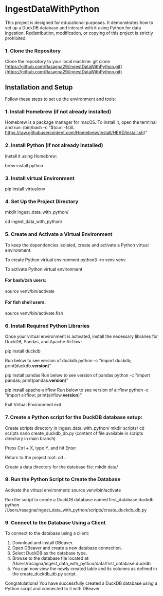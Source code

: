 # IngestDataWithPython

This project is designed for educational purposes. It demonstrates how to set up a DuckDB database and interact with it using Python for data ingestion. Redistribution, modification, or copying of this project is strictly prohibited.

### 1. Clone the Repository
Clone the repository to your local machine:
git clone [https://github.com/Rasagna29/IngestDataWithPython.git](https://github.com/Rasagna29/IngestDataWithPython.git)

## Installation and Setup

Follow these steps to set up the environment and tools:

### 1. Install Homebrew (if not already installed)
Homebrew is a package manager for macOS. To install it, open the terminal and run:
/bin/bash -c "$(curl -fsSL https://raw.githubusercontent.com/Homebrew/install/HEAD/install.sh)"

### 2. Install Python (if not already installed)
Install it using Homebrew:

brew install python

### 3. Install virtual Environment
pip install virtualenv

### 4. Set Up the Project Directory
mkdir ingest_data_with_python/

cd ingest_data_with_python/

### 5. Create and Activate a Virtual Environment
To keep the dependencies isolated, create and activate a Python virtual environment:

To create Python virtual environment 
python3 -m venv venv

To activate Python virtual environment
#### For bash/zsh users:
source venv/bin/activate  
#### For fish shell users:
source venv/bin/activate.fish

### 6. Install Required Python Libraries
Once your virtual environment is activated, install the necessary libraries for DuckDB, Pandas, and Apache Airflow:

pip install duckdb 

Run below to see version of duckdb
python -c "import duckdb; print(duckdb.__version__)"

pip install pandas 
Run below to see version of pandas
python -c "import pandas; print(pandas.__version__)"

pip install apache-airflow
Run below to see version of airflow
python -c "import airflow; print(airflow.__version__)"

Exit Virtual Environment
exit

### 7. Create a Python script for the DuckDB database setup:

Create scripts directory in ingest_data_with_python/
  mkdir scripts/
  cd scripts
  nano create_duckdb_db.py (content of file available in scripts directory in main branch)

Press Ctrl + X, type Y, and hit Enter

Return to the project root:
cd ..

Create a data directory for the database file:
mkdir data/

### 8. Run the Python Script to Create the Database
  Activate the virtual environment:
    source venv/bin/activate  

  Run the script to create a DuckDB database named first_database.duckdb
    python /Users/rasagna/ingest_data_with_python/scripts/create_duckdb_db.py

### 9. Connect to the Database Using a Client
To connect to the database using a client:
1. Download and install DBeaver.
2. Open DBeaver and create a new database connection.
3. Select DuckDB as the database type.
4. Browse to the database file located at: /Users/rasagna/ingest_data_with_python/data/first_database.duckdb
5. You can now view the newly created table and its columns as defined in the create_duckdb_db.py script.

Congratulations!
You have successfully created a DuckDB database using a Python script and connected to it with DBeaver.


